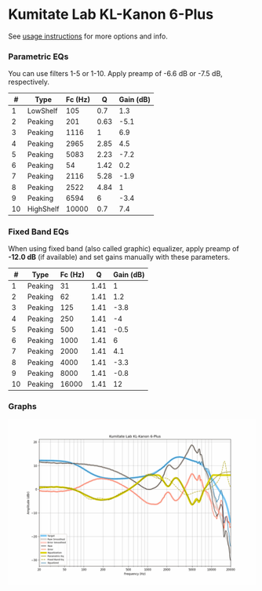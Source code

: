 # Kumitate Lab KL-Kanon 6-Plus
See [usage instructions](https://github.com/jaakkopasanen/AutoEq#usage) for more options and info.

### Parametric EQs
You can use filters 1-5 or 1-10. Apply preamp of -6.6 dB or -7.5 dB, respectively.

|   # | Type      |   Fc (Hz) |    Q |   Gain (dB) |
|-----|-----------|-----------|------|-------------|
|   1 | LowShelf  |       105 | 0.7  |         1.3 |
|   2 | Peaking   |       201 | 0.63 |        -5.1 |
|   3 | Peaking   |      1116 | 1    |         6.9 |
|   4 | Peaking   |      2965 | 2.85 |         4.5 |
|   5 | Peaking   |      5083 | 2.23 |        -7.2 |
|   6 | Peaking   |        54 | 1.42 |         0.2 |
|   7 | Peaking   |      2116 | 5.28 |        -1.9 |
|   8 | Peaking   |      2522 | 4.84 |         1   |
|   9 | Peaking   |      6594 | 6    |        -3.4 |
|  10 | HighShelf |     10000 | 0.7  |         7.4 |

### Fixed Band EQs
When using fixed band (also called graphic) equalizer, apply preamp of **-12.0 dB** (if available) and set gains manually with these parameters.

|   # | Type    |   Fc (Hz) |    Q |   Gain (dB) |
|-----|---------|-----------|------|-------------|
|   1 | Peaking |        31 | 1.41 |         1   |
|   2 | Peaking |        62 | 1.41 |         1.2 |
|   3 | Peaking |       125 | 1.41 |        -3.8 |
|   4 | Peaking |       250 | 1.41 |        -4   |
|   5 | Peaking |       500 | 1.41 |        -0.5 |
|   6 | Peaking |      1000 | 1.41 |         6   |
|   7 | Peaking |      2000 | 1.41 |         4.1 |
|   8 | Peaking |      4000 | 1.41 |        -3.3 |
|   9 | Peaking |      8000 | 1.41 |        -0.8 |
|  10 | Peaking |     16000 | 1.41 |        12   |

### Graphs
![](./Kumitate%20Lab%20KL-Kanon%206-Plus.png)

